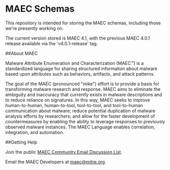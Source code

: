 MAEC Schemas
=======

This repository is intended for storing the MAEC schemas, including those we're presently working on. 

The current version stored is MAEC 4.1, with the previous MAEC 4.0.1 release available via the 'v4.0.1-release' tag.

##About MAEC

Malware Attribute Enumeration and Characterization (MAEC™) is a standardized language for sharing structured information about malware based upon attributes such as behaviors, artifacts, and attack patterns.

The goal of the MAEC (pronounced "mike") effort is to provide a basis for transforming malware research and response. MAEC aims to eliminate the ambiguity and inaccuracy that currently exists in malware descriptions and to reduce reliance on signatures. In this way, MAEC seeks to improve human-to-human, human-to-tool, tool-to-tool, and tool-to-human communication about malware; reduce potential duplication of malware analysis efforts by researchers; and allow for the faster development of countermeasures by enabling the ability to leverage responses to previously observed malware instances. The MAEC Language enables correlation, integration, and automation.

##Getting Help

Join the public [MAEC Community Email Discussion List](https://maec.mitre.org/community/discussionlist.html).

Email the MAEC Developers at maec@mitre.org.

